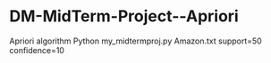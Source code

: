 # DM-MidTerm-Project--Apriori
Apriori algorithm
Python my_midtermproj.py
Amazon.txt
support=50
confidence=10
